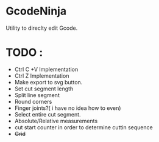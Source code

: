 # GcodeNinja

Utility to direclty edit Gcode.




# TODO : 
+ Ctrl C +V Implementation
+ Ctrl Z Implementation
+ Make export to svg button.
+ Set cut segment length
+ Split line segment
+ Round corners
+ Finger joints?( i have no idea how to even)
+ Select entire cut segment.
+ Absolute/Relative measurements
+ cut start counter in order to determine cuttin sequence
+ ~~Grid~~


